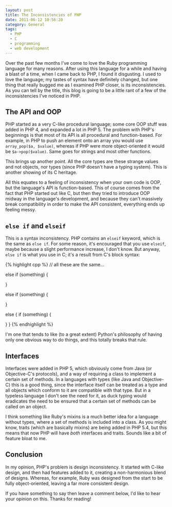```yaml
---
layout: post
title: The Inconsistencies of PHP
date: 2011-06-12 10:56:28
category: General
tags:
  - PHP
  - C
  - programming
  - web development
---
```


Over the past few months I've come to love the Ruby programming language for many reasons. After using this language for a while and having a blast of a time, when I came back to PHP, I found it disgusting. I used to love the language; my tastes of syntax have definitely changed, but one thing that really bugged me as I examined PHP closer, is its inconsistencies. As you can tell by the title, this blog is going to be a little rant of a few of the inconsistencies I've noticed in PHP.

## The API and OOP

PHP started as a very C-like procedural language; some core OOP stuff was added in PHP 4, and expanded a lot in PHP 5. The problem with PHP's beginnings is that most of its API is all procedural and function-based. For example, in PHP to push an element onto an array you would use `array_pop($a, $value)`, whereas if PHP were more object-oriented it would be `$a->pop($value)`. Same goes for strings and most other functions.

This brings up another point. All the core types are these strange values and not objects, nor types (since PHP doesn't have a typing system). This is another showing of its C heritage.

All this equates to a feeling of inconsistency when your own code is OOP, but the language's API is function-based. This of course comes from the fact that PHP started out like C, but then they tried to introduce OOP midway in the language's development, and because they can't massively break compatibility in order to make the API consistent, everything ends up feeling messy.

## `else if` and `elseif`

This is a syntax inconsistency. PHP contains an `elseif` keyword, which is the same as `else if`. For some reason, it's encouraged that you use `elseif`, maybe because a slight performance increase, I don't know. But anyway, `else if` is what you use in C; it's a result from C's block syntax:

{% highlight cpp %}
// all these are the same...

else if (something)
{
  
}

else
  if (something)
  {
    
  }

else
{
  if (something)
  {
    
  }
}
{% endhighlight %}

I'm one that tends to like (to a great extent) Python's philosophy of having only one obvious way to do things, and this totally breaks that rule.

## Interfaces

Interfaces were added in PHP 5, which obviously come from Java (or Objective-C's protocols), and a way of requiring a class to implement a certain set of methods. In a languages with types (like Java and Objective-C) this is a good thing, since the interface itself can be treated as a type and all objects which conform to it are compatible with that type. But in a typeless language I don't see the need for it, as duck typing would eradicates the need to be ensured that a certain set of methods can be called on an object.

I think something like Ruby's mixins is a much better idea for a language without types, where a set of methods is included into a class. As you might know, traits (which are basically mixins) are being added in PHP 5.4, but this means that now PHP will have _both_ interfaces and traits. Sounds like a bit of feature bloat to me.

## Conclusion

In my opinion, PHP's problem is design inconsistency. It started with C-like design, and then had features added to it, creating a non-harmonious blend of designs. Whereas, for example, Ruby was designed from the start to be fully object-oriented, leaving a far more consistent design.

If you have something to say then leave a comment below, I'd like to hear your opinion on this. Thanks for reading!
